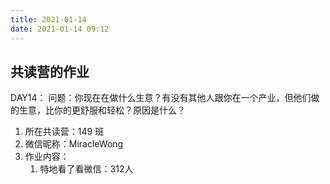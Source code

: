 ```yaml
---
title: 2021-01-14
date: 2021-01-14 09:12
---
```


## 共读营的作业  
DAY14：
问题：你现在在做什么生意？有没有其他人跟你在一个产业，但他们做的生意，比你的更舒服和轻松？原因是什么？

1. 所在共读营：149 班
2. 微信昵称：MiracleWong
3. 作业内容：
   1. 特地看了看微信：312人
